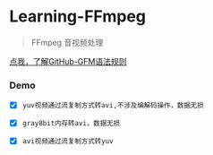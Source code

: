 # Learning-FFmpeg
> FFmpeg 音视频处理<br>

[点我，了解GitHub-GFM语法规则](https://github.com/guodongxiaren/README)<br>

### Demo
- [x] `yuv视频通过流复制方式转avi,不涉及编解码操作，数据无损`
- [x] `gray8bit内存转avi，数据无损`
- [x] `avi视频通过流复制方式转yuv`

